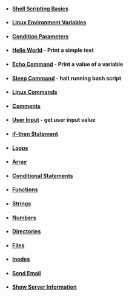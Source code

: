- #### [Shell Scripting Basics](https://github.com/nunonogueir444/Shell_Script/wiki/Shell-Scripting-Basics)
- #### [Linux Environment Variables](https://github.com/nunonogueir444/Shell_Script/wiki/Linux-Environment-Variables)
- #### [Condition Parameters](https://github.com/nunonogueir444/Shell_Script/wiki/Condition-Parameters)
- #### [Hello World](https://github.com/nunonogueir444/Shell_Script/wiki/Hello-World) - Print a simple text
- #### [Echo Command](https://github.com/nunonogueir444/Shell_Script/blob/main/bash_scripts/echo.sh) - Print a value of a variable
- #### [Sleep Command](https://github.com/nunonogueir444/Shell_Script/blob/main/bash_scripts/3-sleep.sh) - halt running bash script
- #### [Linux Commands]()
- #### [Comments](https://github.com/nunonogueir444/Shell_Script/wiki/Comments)
- #### [User Input](https://github.com/nunonogueir444/Shell_Script/blob/main/bash_scripts/user_input.sh) - get user input value
- #### [if-then Statement](https://github.com/nunonogueir444/Shell_Script/wiki/if-then-Statement)
- #### [Loops]()
- #### [Array](https://github.com/nunonogueir444/Shell_Script/blob/main/bash_scripts/array.sh)
- #### [Conditional Statements]()
- #### [Functions]()
- #### [Strings]()
- #### [Numbers]()
- #### [Directories]()
- #### [Files]()
- #### [Inodes]()
- #### [Send Email]()
- #### [Show Server Information]()

